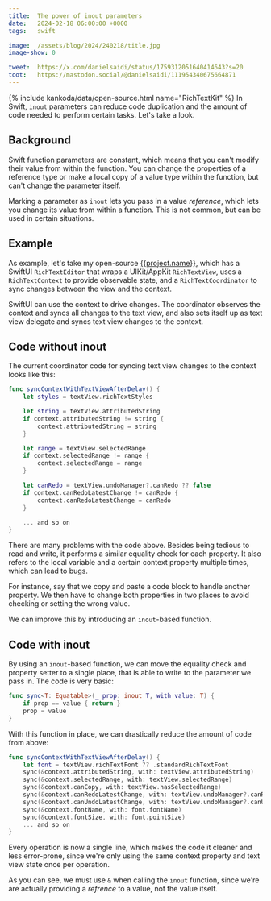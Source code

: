 ```yaml
---
title:  The power of inout parameters
date:   2024-02-18 06:00:00 +0000
tags:   swift

image:  /assets/blog/2024/240218/title.jpg
image-show: 0

tweet:  https://x.com/danielsaidi/status/1759312051640414643?s=20
toot:   https://mastodon.social/@danielsaidi/111954340675664871
---
```


{% include kankoda/data/open-source.html name="RichTextKit" %}
In Swift, `inout` parameters can reduce code duplication and the amount of code needed to perform certain tasks. Let's take a look.


## Background

Swift function parameters are constant, which means that you can't modify their value from within the function. You can change the properties of a reference type or make a local copy of a value type within the function, but can't change the parameter itself.

Marking a parameter as `inout` lets you pass in a value *reference*, which lets you change its value from within a function. This is not common, but can be used in certain situations.


## Example 

As example, let's take my open-source [{{project.name}}]({{project.url}}), which has a SwiftUI `RichTextEditor` that wraps a UIKit/AppKit `RichTextView`, uses a `RichTextContext` to provide observable state, and a `RichTextCoordinator` to sync changes between the view and the context.

SwiftUI can use the context to drive changes. The coordinator observes the context and syncs all changes to the text view, and also sets itself up as text view delegate and syncs text view changes to the context.


## Code without inout

The current coordinator code for syncing text view changes to the context looks like this:

```swift
func syncContextWithTextViewAfterDelay() {
    let styles = textView.richTextStyles

    let string = textView.attributedString
    if context.attributedString != string {
        context.attributedString = string
    }

    let range = textView.selectedRange
    if context.selectedRange != range {
        context.selectedRange = range
    }

    let canRedo = textView.undoManager?.canRedo ?? false
    if context.canRedoLatestChange != canRedo {
        context.canRedoLatestChange = canRedo
    }

    ... and so on
}
```

There are many problems with the code above. Besides being tedious to read and write, it performs a similar equality check for each property. It also refers to the local variable and a certain context property multiple times, which can lead to bugs. 

For instance, say that we copy and paste a code block to handle another property. We then have to change both properties in two places to avoid checking or setting the wrong value.

We can improve this by introducing an `inout`-based function.


## Code with inout

By using an `inout`-based function, we can move the equality check and property setter to a single place, that is able to write to the parameter we pass in. The code is very basic:

```swift
func sync<T: Equatable>(_ prop: inout T, with value: T) {
    if prop == value { return }
    prop = value
}
```

With this function in place, we can drastically reduce the amount of code from above:

```swift
func syncContextWithTextViewAfterDelay() {
    let font = textView.richTextFont ?? .standardRichTextFont
    sync(&context.attributedString, with: textView.attributedString)
    sync(&context.selectedRange, with: textView.selectedRange)
    sync(&context.canCopy, with: textView.hasSelectedRange)
    sync(&context.canRedoLatestChange, with: textView.undoManager?.canRedo ?? false)
    sync(&context.canUndoLatestChange, with: textView.undoManager?.canUndo ?? false)
    sync(&context.fontName, with: font.fontName)
    sync(&context.fontSize, with: font.pointSize)
    ... and so on
}
```

Every operation is now a single line, which makes the code it cleaner and less error-prone, since we're only using the same context property and text view state once per operation.

As you can see, we must use `&` when calling the `inout` function, since we're are actually providing a *refrence* to a value, not the value itself.